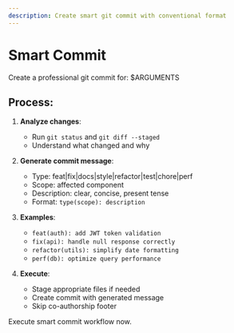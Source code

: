 ```yaml
---
description: Create smart git commit with conventional format
---
```


# Smart Commit

Create a professional git commit for: $ARGUMENTS

## Process:

1. **Analyze changes**:
   - Run `git status` and `git diff --staged`
   - Understand what changed and why

2. **Generate commit message**:
   - Type: feat|fix|docs|style|refactor|test|chore|perf
   - Scope: affected component
   - Description: clear, concise, present tense
   - Format: `type(scope): description`

3. **Examples**:
   - `feat(auth): add JWT token validation`
   - `fix(api): handle null response correctly`
   - `refactor(utils): simplify date formatting`
   - `perf(db): optimize query performance`

4. **Execute**:
   - Stage appropriate files if needed
   - Create commit with generated message
   - Skip co-authorship footer

Execute smart commit workflow now.